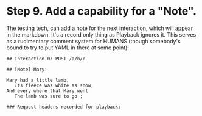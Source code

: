 # Step 9. Add a capability for a "Note".

The testing tech, can add a note for the next interaction, which will appear in the markdown. It's 
a record only thing as Playback ignores it. This serves as a rudimentary comment system for 
HUMANS (though somebody's bound to try to put YAML in there at some point):

```
## Interaction 0: POST /a/b/c

## [Note] Mary:

Mary had a little lamb,
   Its fleece was white as snow,
And every where that Mary went
   The lamb was sure to go ;

### Request headers recorded for playback:
```